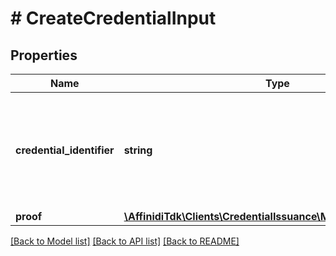 # # CreateCredentialInput

## Properties

| Name                      | Type                                                                                    | Description                                                                       | Notes      |
| ------------------------- | --------------------------------------------------------------------------------------- | --------------------------------------------------------------------------------- | ---------- |
| **credential_identifier** | **string**                                                                              | It is a String that identifies a Credential that is being requested to be issued. | [optional] |
| **proof**                 | [**\AffinidiTdk\Clients\CredentialIssuance\Model\CredentialProof**](CredentialProof.md) |                                                                                   |

[[Back to Model list]](../../README.md#models) [[Back to API list]](../../README.md#endpoints) [[Back to README]](../../README.md)
